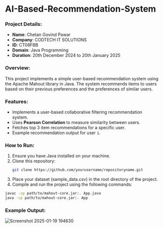 # AI-Based-Recommendation-System


### Project Details:
- **Name**: Chetan Govind Pawar
- **Company**: CODTECH IT SOLUTIONS
- **ID**: CT08FBB
- **Domain**: Java Programming
- **Duration**: 20th December 2024 to 20th January 2025

### Overview:
This project implements a simple user-based recommendation system using the Apache Mahout library in Java. The system recommends items to users based on their previous preferences and the preferences of similar users.

### Features:
- Implements a user-based collaborative filtering recommendation system.
- Uses **Pearson Correlation** to measure similarity between users.
- Fetches top 3 item recommendations for a specific user.
- Example recommendation output for user `1`.

### How to Run:
1. Ensure you have Java installed on your machine.
2. Clone this repository:
   ```bash
   git clone https://github.com/yourusername/repositoryname.git
   ```
3. Place your dataset (sample_data.csv) in the root directory of the project.
4. Compile and run the project using the following commands:
  ```bash
  javac -cp path/to/mahout-core.jar:. App.java
  java -cp path/to/mahout-core.jar:. App
  ```

### Example Output:
![Screenshot 2025-01-19 194630](https://github.com/user-attachments/assets/d098977d-1c22-4cf9-8ef5-ecf29d35f28b)

